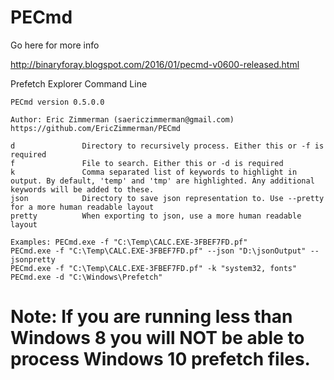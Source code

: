 # PECmd

Go here for more info

http://binaryforay.blogspot.com/2016/01/pecmd-v0600-released.html

Prefetch Explorer Command Line

    PECmd version 0.5.0.0
    
    Author: Eric Zimmerman (saericzimmerman@gmail.com)
    https://github.com/EricZimmerman/PECmd
    
    d               Directory to recursively process. Either this or -f is required
    f               File to search. Either this or -d is required
    k               Comma separated list of keywords to highlight in output. By default, 'temp' and 'tmp' are highlighted. Any additional keywords will be added to these.
    json            Directory to save json representation to. Use --pretty for a more human readable layout
    pretty          When exporting to json, use a more human readable layout
    
    Examples: PECmd.exe -f "C:\Temp\CALC.EXE-3FBEF7FD.pf"
    PECmd.exe -f "C:\Temp\CALC.EXE-3FBEF7FD.pf" --json "D:\jsonOutput" --jsonpretty
    PECmd.exe -f "C:\Temp\CALC.EXE-3FBEF7FD.pf" -k "system32, fonts"
    PECmd.exe -d "C:\Windows\Prefetch"


# Note: If you are running less than Windows 8 you will NOT be able to process Windows 10 prefetch files.
